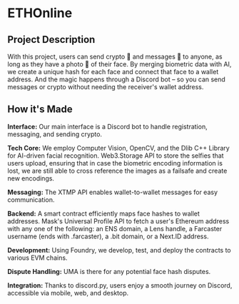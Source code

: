 # ETHOnline
## Project Description

With this project, users can send crypto 💸 and messages 💌 to anyone, as long as they have a photo 📸 of their face. By merging biometric data with AI, we create a unique hash for each face and connect that face to a wallet address. And the magic happens through a Discord bot – so you can send messages or crypto without needing the receiver's wallet address.

## How it's Made

**Interface:** Our main interface is a Discord bot to handle registration, messaging, and sending crypto.

**Tech Core:** We employ Computer Vision, OpenCV, and the Dlib C++ Library for AI-driven facial recognition. Web3.Storage API to store the selfies that users upload, ensuring that in case the biometric encoding information is lost, we are still able to cross reference the images as a failsafe and create new encodings.

**Messaging:** The XTMP API enables wallet-to-wallet messages for easy communication.

**Backend:** A smart contract efficiently maps face hashes to wallet addresses. Mask's Universal Profile API to fetch a user's Ethereum address with any one of the following: an ENS domain, a Lens handle, a Farcaster username (ends with .farcaster), a .bit domain, or a Next.ID address.

**Development:** Using Foundry, we develop, test, and deploy the contracts to various EVM chains. 

**Dispute Handling:** UMA is there for any potential face hash disputes.

**Integration:** Thanks to discord.py, users enjoy a smooth journey on Discord, accessible via mobile, web, and desktop.

